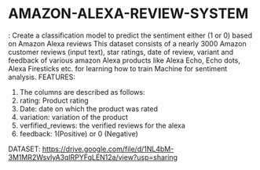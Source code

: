 # AMAZON-ALEXA-REVIEW-SYSTEM
: Create a classification model to predict the sentiment either (1 or 0) based on Amazon Alexa reviews
This dataset consists of a nearly 3000 Amazon customer reviews (input text), star ratings, date of review, variant and feedback of various amazon Alexa products like Alexa Echo, Echo dots, Alexa Firesticks etc. for learning how to train Machine for sentiment analysis.
FEATURES:
1. The columns are described as follows:
2. rating: Product rating
3. Date: date on which the product was rated
4. variation: variation of the product 
5. verfified_reviews: the verified reviews for the alexa
6. feedback: 1(Positive) or 0 (Negative)

DATASET:
https://drive.google.com/file/d/1NL4bM-3M1MR2WsvlyA3qlRPYFqLEN12a/view?usp=sharing
